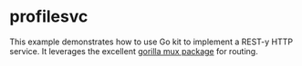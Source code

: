 # profilesvc

This example demonstrates how to use Go kit to implement a REST-y HTTP service.
It leverages the excellent [gorilla mux package](https://github.com/gorilla/mux) for routing.
